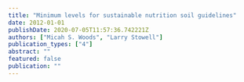 ```yaml
---
title: "Minimum levels for sustainable nutrition soil guidelines"
date: 2012-01-01
publishDate: 2020-07-05T11:57:36.742221Z
authors: ["Micah S. Woods", "Larry Stowell"]
publication_types: ["4"]
abstract: ""
featured: false
publication: ""
---
```


